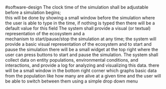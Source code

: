 #software-design 
 The clock time of the simulation shall be adjustable before a simulation begins;  
	 this will be done by showing a small window before the simulation where the user is able to type in the time, if nothing is typed then there will be a default value for this field
 The system shall provide a visual (or textual) representation of the ecosystem and a  
mechanism to start/pause/stop the simulation at any time;
	the system will provide a basic visual representation of the ecosystem and to start and pause the simulation there will be a small widget at the top right where the user can press buttons to start and pause the simulation. 
 The system shall collect data on entity populations, environmental conditions, and  
interactions, and provide a log for analyzing and visualizing this data.
	there will be a small window in the bottom right corner which graphs basic data from the population like how many are alive at a given time and the user will be able to switch between them using a simple drop down menu 
